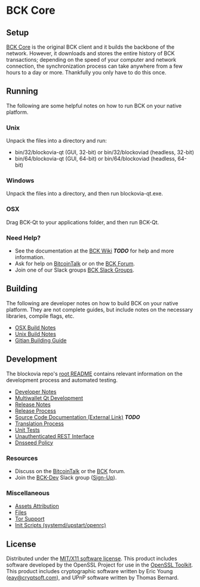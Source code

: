 BCK Core
=====================

Setup
---------------------
[BCK Core](http://blockovia.org/wallet) is the original BCK client and it builds the backbone of the network. However, it downloads and stores the entire history of BCK transactions; depending on the speed of your computer and network connection, the synchronization process can take anywhere from a few hours to a day or more. Thankfully you only have to do this once.

Running
---------------------
The following are some helpful notes on how to run BCK on your native platform.

### Unix

Unpack the files into a directory and run:

- bin/32/blockovia-qt (GUI, 32-bit) or bin/32/blockoviad (headless, 32-bit)
- bin/64/blockovia-qt (GUI, 64-bit) or bin/64/blockoviad (headless, 64-bit)

### Windows

Unpack the files into a directory, and then run blockovia-qt.exe.

### OSX

Drag BCK-Qt to your applications folder, and then run BCK-Qt.

### Need Help?

* See the documentation at the [BCK Wiki](https://en.bitcoin.it/wiki/Main_Page) ***TODO***
for help and more information.
* Ask for help on [BitcoinTalk](https://bitcointalk.org/index.php?topic=1262920.0) or on the [BCK Forum](http://forum.blockovia.org/).
* Join one of our Slack groups [BCK Slack Groups](https://blockovia.org/slack-logins/).

Building
---------------------
The following are developer notes on how to build BCK on your native platform. They are not complete guides, but include notes on the necessary libraries, compile flags, etc.

- [OSX Build Notes](build-osx.md)
- [Unix Build Notes](build-unix.md)
- [Gitian Building Guide](gitian-building.md)

Development
---------------------
The blockovia repo's [root README](https://github.com/BCK-Project/BCK/blob/master/README.md) contains relevant information on the development process and automated testing.

- [Developer Notes](developer-notes.md)
- [Multiwallet Qt Development](multiwallet-qt.md)
- [Release Notes](release-notes.md)
- [Release Process](release-process.md)
- [Source Code Documentation (External Link)](https://dev.visucore.com/bitcoin/doxygen/) ***TODO***
- [Translation Process](translation_process.md)
- [Unit Tests](unit-tests.md)
- [Unauthenticated REST Interface](REST-interface.md)
- [Dnsseed Policy](dnsseed-policy.md)

### Resources

* Discuss on the [BitcoinTalk](https://bitcointalk.org/index.php?topic=1262920.0) or the [BCK](http://forum.blockovia.org/) forum.
* Join the [BCK-Dev](https://blockovia-dev.slack.com/) Slack group ([Sign-Up](https://blockovia-dev.herokuapp.com/)).

### Miscellaneous
- [Assets Attribution](assets-attribution.md)
- [Files](files.md)
- [Tor Support](tor.md)
- [Init Scripts (systemd/upstart/openrc)](init.md)

License
---------------------
Distributed under the [MIT/X11 software license](http://www.opensource.org/licenses/mit-license.php).
This product includes software developed by the OpenSSL Project for use in the [OpenSSL Toolkit](https://www.openssl.org/). This product includes
cryptographic software written by Eric Young ([eay@cryptsoft.com](mailto:eay@cryptsoft.com)), and UPnP software written by Thomas Bernard.
